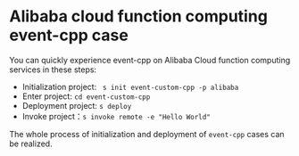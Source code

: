 # Alibaba cloud function computing event-cpp case

You can quickly experience event-cpp on Alibaba Cloud function computing services in these steps:

- Initialization project: ` s init event-custom-cpp -p alibaba`
- Enter project: `cd event-custom-cpp`
- Deployment project: `s deploy`
- Invoke project：`s invoke remote -e "Hello World"`

The whole process of initialization and deployment of `event-cpp` cases can be realized.